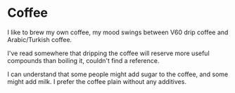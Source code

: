 # Coffee

I like to brew my own coffee, my mood swings between V60 drip coffee and Arabic/Turkish coffee.

I've read somewhere that dripping the coffee will reserve more useful compounds than boiling it, couldn't find a reference.

I can understand that some people might add sugar to the coffee, and some might add milk. I prefer the coffee plain without any additives.
